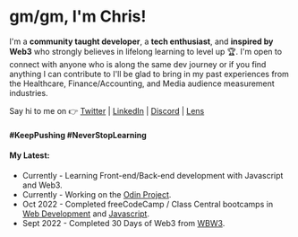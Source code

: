 # gm/gm, I'm Chris!

I'm a **community taught developer**, a **tech enthusiast**, and **inspired by Web3** who strongly believes in lifelong learning to level up 🏆.  I'm open to connect with anyone who is along the same dev journey or if you find anything I can contribute to I'll be glad to bring in my past experiences from the Healthcare, Finance/Accounting, and Media audience measurement industries. 

Say hi to me on 👉 [Twitter](https://twitter.com/const_salvador) | [LinkedIn](https://linkedin.com/in/csalvador58) | [Discord](discordapp.com/users/569060434108350465) | [Lens](https://www.lensfrens.xyz/csalvador.lens)


#### #KeepPushing #NeverStopLearning

#### My Latest:

<!-- BLOG-POST-LIST:START -->
- Currently - Learning Front-end/Back-end development with Javascript and Web3.
- Currently - Working on the [Odin Project](https://www.theodinproject.com/).
- Oct 2022 - Completed freeCodeCamp / Class Central bootcamps in [Web Development](https://freecodecamp.org/certification/csalvador58/responsive-web-design) and [Javascript](https://freecodecamp.org/certification/csalvador58/javascript-algorithms-and-data-structures).
- Sept 2022 - Completed 30 Days of Web3 from [WBW3](https://www.30daysofweb3.xyz/).
<!-- BLOG-POST-LIST:END -->
